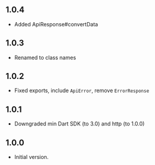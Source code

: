 ## 1.0.4

- Added ApiResponse#convertData

## 1.0.3

- Renamed to class names

## 1.0.2

- Fixed exports, include `ApiError`, remove `ErrorResponse`

## 1.0.1

- Downgraded min Dart SDK (to 3.0) and http (to 1.0.0)

## 1.0.0

- Initial version.
